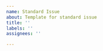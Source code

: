```yaml
---
name: Standard Issue
about: Template for standard issue
title: ''
labels: ''
assignees: ''

---
```



